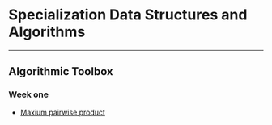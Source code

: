 # Specialization Data Structures and Algorithms

---

## Algorithmic Toolbox 

### Week one 
- [Maxium pairwise product](https://github.com/IsaiasGutierrezCruz/Data_Structures_and_Algorithms/tree/main/AlgorithmicToolbox/week_one/2_maximum_pairwise_product)
